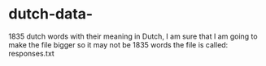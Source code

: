 # dutch-data-
1835 dutch words with their meaning in Dutch, I am sure that I am going to make the file bigger so it may not be 1835 words 
the file is called: responses.txt
